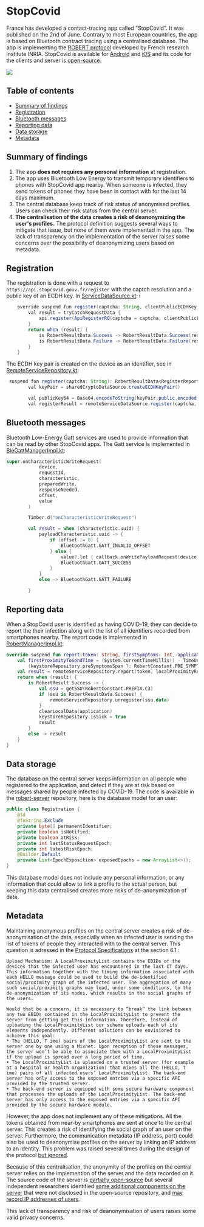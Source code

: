 # StopCovid

France has developed a contact-tracing app called "StopCovid". It was published on the 2nd of June. Contrary to most European countries, the app is based on Bluetooth contract tracing using a centralised database. The app is implementing the [ROBERT protocol](https://github.com/ROBERT-proximity-tracing/documents) developed by French research institute INRIA. StopCovid is available for [Android](https://play.google.com/store/apps/details?id=fr.gouv.android.stopcovid) and [iOS](https://apps.apple.com/app/id1511279125) and its code for the clients and server is [open-source](https://gitlab.inria.fr/stopcovid19).

![](pics/stopcovid1.png)


## Table of contents

<!--ts-->
   * [Summary of findings](#summary-of-findings)
   * [Registration](#registration)
   * [Bluetooth messages](#bluetooth-messages)
   * [Reporting data](#reporting-data)
   * [Data storage](#data-storage)
   * [Metadata](#metadata)
<!--te-->


## Summary of findings

1. The app **does not requires any personal information** at registration.
2. The app uses Bluetooth Low Energy to transmit temporary identifiers to phones with StopCovid app nearby. When someone is infected, they send tokens of phones they have been in contact with for the last 14 days maximum.
3. The central database keep track of risk status of anonymised profiles. Users can check their risk status from the central server.
4. **The centralisation of the data creates a risk of deanonymizing the user's profiles.** The protocol definition suggests several ways to mitigate that issue, but none of them were implemented in the app. The lack of transparency on the implementation of the server raises some concerns over the possibility of deanonymizing users based on metadata.


## Registration

The registration is done with a request to `https://api.stopcovid.gouv.fr/register` with the captch resolution and a public key of an ECDH key. In [ServiceDataSource.kt](https://gitlab.inria.fr/stopcovid19/stopcovid-android/-/blob/master/framework/src/main/java/com/lunabeestudio/framework/remote/datasource/ServiceDataSource.kt):
i
```java
    override suspend fun register(captcha: String, clientPublicECDHKey: String): RobertResultData<RegisterReport> {
        val result = tryCatchRequestData {
            api.register(ApiRegisterRQ(captcha = captcha, clientPublicECDHKey = clientPublicECDHKey))
        }
        return when (result) {
            is RobertResultData.Success -> RobertResultData.Success(result.data.toDomain())
            is RobertResultData.Failure -> RobertResultData.Failure(result.error)
        }
    }
```

The ECDH key pair is created on the device as an identifier, see in [RemoteServiceRepository.kt](https://gitlab.inria.fr/stopcovid19/stopcovid-android/-/blob/master/robert/src/main/java/com/lunabeestudio/robert/repository/RemoteServiceRepository.kt):

```java
 suspend fun register(captcha: String): RobertResultData<RegisterReport> {
        val keyPair = sharedCryptoDataSource.createECDHKeyPair()

        val publicKey64 = Base64.encodeToString(keyPair.public.encoded, Base64.NO_WRAP)
        val registerResult = remoteServiceDataSource.register(captcha, publicKey64)
```


## Bluetooth messages

Bluetooth Low-Energy Gatt services are used to provide information that can be read by other StopCovid apps. The Gatt service is implemented in [BleGattManagerImpl.kt](https://gitlab.inria.fr/stopcovid19/stopcovid-android/-/blob/master/ble/src/main/java/com/orange/proximitynotification/ble/gatt/BleGattManagerImpl.kt):

```kotlin
super.onCharacteristicWriteRequest(
            device,
            requestId,
            characteristic,
            preparedWrite,
            responseNeeded,
            offset,
            value
        )

        Timber.d("onCharacteristicWriteRequest")

        val result = when (characteristic.uuid) {
            payloadCharacteristic.uuid -> {
                if (offset != 0) {
                    BluetoothGatt.GATT_INVALID_OFFSET
                } else {
                    value?.let { callback.onWritePayloadRequest(device, it) }
                    BluetoothGatt.GATT_SUCCESS
                }
            }
            else -> BluetoothGatt.GATT_FAILURE

        }
```


## Reporting data

When a StopCovid user is identified as having COVID-19, they can decide to report the their infection along with the list of all identifiers recorded from smartphones nearby. The report code is implemented in [RobertManagerImpl.kt](https://gitlab.inria.fr/stopcovid19/stopcovid-android/-/blob/master/robert/src/main/java/com/lunabeestudio/robert/RobertManagerImpl.kt):

```kotlin
override suspend fun report(token: String, firstSymptoms: Int, application: RobertApplication): RobertResult {
    val firstProximityToSendTime = (System.currentTimeMillis() - TimeUnit.DAYS.toMillis(firstSymptoms.toLong()) - TimeUnit.DAYS.toMillis(
        (keystoreRepository.preSymptomsSpan ?: RobertConstant.PRE_SYMPTOMS_SPAN).toLong())).unixTimeMsToNtpTimeS()
    val result = remoteServiceRepository.report(token, localProximityRepository.getUntilTime(firstProximityToSendTime))
    return when (result) {
        is RobertResult.Success -> {
            val ssu = getSSU(RobertConstant.PREFIX.C3)
            if (ssu is RobertResultData.Success) {
                remoteServiceRepository.unregister(ssu.data)
            }
            clearLocalData(application)
            keystoreRepository.isSick = true
            result
        }
        else -> result
    }
}
```

## Data storage

The database on the central server keeps information on all people who registered to the application, and detect if they are at risk based on messages shared by people infected by COVID-19. The code is available in the [robert-server](https://gitlab.inria.fr/stopcovid19/robert-server/-/blob/develop/robert-server-database/src/main/java/fr/gouv/stopc/robertserver/database/model/Registration.java) repository, here is the database model for an user:

```java
public class Registration {
	@Id
	@ToString.Exclude
	private byte[] permanentIdentifier;
	private boolean isNotified;
	private boolean atRisk;
	private int lastStatusRequestEpoch;
	private int latestRiskEpoch;
	@Builder.Default
	private List<EpochExposition> exposedEpochs = new ArrayList<>();
}
```

This database model does not include any personal information, or any information that could allow to link a profile to the actual person, but keeping this data centralised creates more risks of de-anonymization of data.


## Metadata

Maintaining anonymous profiles on the central server creates a risk of de-anonymisation of the data, especially when an infected user is sending the list of tokens of people they interacted with to the central server. This question is adressed in the [Protocol Specifications](https://github.com/ROBERT-proximity-tracing/documents/blob/master/ROBERT-specification-EN-v1_1.pdf) at the section 6.1 :

```
Upload Mechanism: A LocalProximityList contains the EBIDs of the devices that the infected user has encountered in the last CT days. This information together with the timing information associated with each HELLO message could be used to build the de-identified social/proximity graph of the infected user. The aggregation of many such social/proximity graphs may lead, under some conditions, to the de-anonymization of its nodes, which results in the social graphs of the users.

Would that be a concern, it is necessary to ”break” the link between any two EBIDs contained in the LocalProximityList to prevent the server from getting get this information. Therefore, instead of uploading the LocalProximityList our scheme uploads each of its elements independently. Different solutions can be envisioned to achieve this goal:
* The (HELLO, T ime) pairs of the LocalProximityList are sent to the server one by one using a Mixnet. Upon reception of these messages, the server won’t be able to associate them with a LocalProximityList if the upload is spread over a long period of time.
• The LocalProximityList is uploaded on a trusted server (for example at a hospital or health organization) that mixes all the (HELLO, T ime) pairs of all infected users’ LocalProximityList. The back-end server has only access to the exposed entries via a specific API provided by the trusted server.
• The back-end server is equipped with some secure hardware component that processes the uploads of the LocalProximityList. The back-end server has only access to the exposed entries via a specific API provided by the secure hardware module.
```

However, the app does not implement any of these mitigations. All the tokens obtained from near-by smartphones are sent at once to the central server. This creates a risk of identifying the social graph of an user on the server. Furthermore, the communication metadata (IP address, port) could also be used to deanonymise profiles on the server by linking an IP address to an identity. This problem was raised several times during the design of the protocol [but ignored](https://github.com/ROBERT-proximity-tracing/documents/issues/30).

Because of this centralisation, the anonymity of the profiles on the central server relies on the implemention of the server and the data recorded on it. The source code of the server is [partially open-source](https://gitlab.inria.fr/stopcovid19/robert-server) but several independent researchers identified [some additional components on the server](https://twitter.com/juliendubois/status/1270981349588025345) that were not disclosed in the open-source repository, and [may record IP addresses of users](https://www.numerama.com/tech/629727-stopcovid-et-maintenant-une-polemique-sur-les-adresses-ip-des-utilisateurs.html).

This lack of transparency and risk of deanonymisation of users raises some valid privacy concerns.
